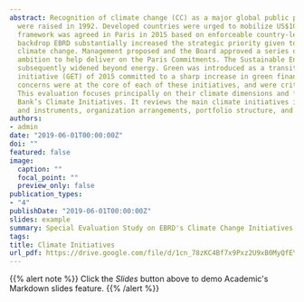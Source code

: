 ```yaml
---
abstract: Recognition of climate change (CC) as a major global public policy challenge has grown since key concerns 
  were raised in 1992. Developed countries were urged to mobilize US$100bn annually by 2020 and a comprehensive 
  framework was agreed in Paris in 2015 based on enforceable country-level commitments to carbon targets. Against this 
  backdrop EBRD substantially increased the strategic priority given to work on sustainability and, more specifically, 
  climate change. Management proposed and the Board approved a series of major programmes built around the Bank’s growing
  ambition to help deliver on the Paris Commitments. The Sustainable Energy Initiative (SEI) was approved in 2006 and 
  subsequently widened beyond energy. Green was introduced as a transition priority, and the Green Economy Transition 
  initiative (GET) of 2015 committed to a sharp increase in green finance as a share of bank investment. Climate-related
  concerns were at the core of each of these initiatives, and were critical in gaining the strong support of shareholders. 
  This evaluation focuses principally on their climate dimensions and for this reason refers to them collectively as the 
  Bank’s Climate Initiatives. It reviews the main climate initiatives in terms of strategic objectives, operational focus 
  and instruments, organization arrangements, portfolio structure, and performance.
authors:
- admin
date: "2019-06-01T00:00:00Z"
doi: ""
featured: false
image:
  caption: ""
  focal_point: ""
  preview_only: false
publication_types:
- "4"
publishDate: "2019-06-01T00:00:00Z"
slides: example
summary: Special Evaluation Study on EBRD's Climate Change Initiatives.
tags:
title: Climate Initiatives
url_pdf: https://drive.google.com/file/d/1cn_78zKC4Bf7x9Pxz2U9xB0MyQfEYWbO
---
```


{{% alert note %}}
Click the *Slides* button above to demo Academic's Markdown slides feature.
{{% /alert %}}


